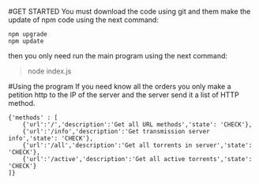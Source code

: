 #GET STARTED
You must download the code using git and them make the update of npm code using the next command:

```
npm upgrade
npm update

```

then you only need run the main program using the next command:
> node index.js 

#Using the program
If you need know all the orders you only make a petition http to the IP of the server and the server send it a list of HTTP method.

```
{'methods' : [
    {'url':'/','description':'Get all URL methods','state': 'CHECK'},
    {'url':'/info','description':'Get transmission server info','state': 'CHECK'},
    {'url':'/all','description':'Get all torrents in server','state': 'CHECK'},
    {'url':'/active','description':'Get all active torrents','state': 'CHECK'}
]}
```